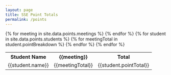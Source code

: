 ```yaml
---
layout: page
title: SSE Point Totals
permalink: /points
---
```


<table id="PointsTable">
    <tr class="points-row">
        <th>Student Name</th>
        {% for meeting in site.data.points.meetings %}
            <th>{{meeting}}</th>
        {% endfor %}
        <th>Total</th>
    </tr>
    {% for student in site.data.points.students %}
        <tr class="points-row"> 
            <td>{{student.name}}</td>
            {% for meetingTotal in student.pointBreakdown %}
                <td>{{meetingTotal}}</td>
            {% endfor %}
            <td>{{student.pointTotal}}</td>
        </tr>
    {% endfor %}
</table>